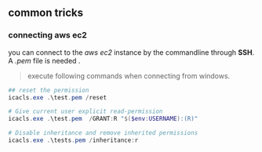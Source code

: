 ## common tricks 

### connecting aws ec2

you can connect to the *aws ec2* instance by the commandline through **SSH**. A *.pem* file is needed . 

> execute following commands when connecting from windows.

```powershell
## reset the permission 
icacls.exe .\test.pem /reset  

# Give current user explicit read-permission
icacls.exe .\test.pem  /GRANT:R "$($env:USERNAME):(R)"

# Disable inheritance and remove inherited permissions
icacls.exe .\tests.pem /inheritance:r

```
